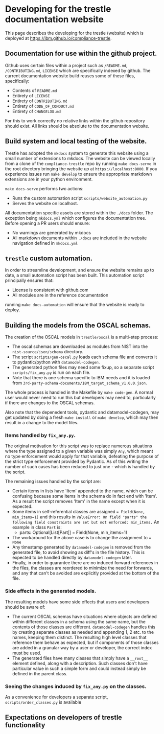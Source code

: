 # Developing for the trestle documentation website

This page describes the developing for the trestle (website) which is deployed at https://ibm.github.io/compliance-trestle.

## Documentation for use within the github project.

Github uses certain files within a project such as `/README.md`, `/CONTRIBUTING.md`, `LICENSE` which are specifically
indexed by github.
The current documentation website build reuses some of these files, specifically:

- Contents of `README.md`
- Entirety of `LICENSE`
- Entirety of `CONTRIBUTING.md`
- Entirety of `CODE_OF_CONDUCT.md`
- Entirety of `CHANGELOG.md`

For this to work correctly no relative links within the github repository should exist. All links should be absolute to
the documentation website.

## Build system and local testing of the website.

Trestle has adopted the `mkdocs` system to generate this website using a small number of extensions to mkdocs. The
website can be viewed locally from a clone of the `compliance-trestle` repo by running `make docs-serve` in the root
directory bringing the website up at `https://localhost:8000`. If you experience issues run `make develop` to ensure the
appropriate markdown extensions are in your python environment.

`make docs-serve` performs two actions:

- Runs the custom automation script `scripts/website_automation.py`
- Serves the website on localhost.

All documentation specific assets are stored within the `./docs` folder. The exception being `mkdocs.yml` which configures the
documentation tree. Before opening a PR users should ensure:

- No warnings are generated by mkdocs
- All markdown documents within `./docs` are included in the website navigation defined in `mkdocs.yml`

## `trestle` custom automation.

In order to streamline development, and ensure the website remains up to date, a small automation script has been built.
This automation script principally ensures that:

- License is consistent with github.com
- All modules are in the reference documentation

running `make docs-automation` will ensure that the website is ready to deploy.

## Building the models from the OSCAL schemas.

The creation of the OSCAL models in ```trestle/oscal``` is a multi-step process:
- The oscal schemas are downloaded as modules from NIST into the ```nist-source/json/schema``` directory.
- The script ```scripts/gen-oscal.py``` loads each schema file and converts it to pydantic/python with ```datamodel-codegen```.
- The generated python files may need some fixup, so a separate script ```scripts/fix_any.py``` is run on each file.
- Note that there is one schema specific to IBM needs and it is loaded from ```3rd-party-schema-documents/IBM_target_schema_v1.0.0.json```.

The whole process is handled in the Makefile by ```make code-gen```.  A normal user would never need to run this but developers may need to, particularly if there are changes to the OSCAL schemas.

Also note that the depenedent tools, pydantic and datamodel-codegen, may get updated by doing a fresh ```make install``` or ```make develop```, which may then result in a change to the model files.

### Items handled by ```fix_any.py```.
The original motivation for this script was to replace numerous situations where the type assigned to a given variable was simply ```Any```, which meant no type enforcement would apply for that variable, defeating the purpose of the strict type enforcement provided by Pydantic.  As of this writing the number of such cases has been reduced to just one - which is handled by the script.

The remaining issues handled by the script are:
- Certain items in lists have 'Item' appended to the name, which can be confusing because some items in the schema do in fact end with 'Item'.  As a result the script removes 'Item' in the name except when it is expected.
- Some items in self-referential classes are assigned ```= Field(None, min_items=1)``` and this results in ```ValueError: On field "parts" the following field constraints are set but not enforced: min_items.```  An example in class ```Part``` is:
    - parts: Optional[List[Part]] = Field(None, min_items=1)
- The workaround for the above case is to change the assignment to ```= None```
- Any timestamp generated by ```datamodel-codegen``` is removed from the generated file, to avoid showing as diff's in the file history.  This is expected to be handled directly by ```datamodel-codegen``` later.
- Finally, in order to guarantee there are no induced forward references in the files, the classes are reordered to minimize the need for forwards, and any that can't be avoided are explicitly provided at the bottom of the file.

### Side effects in the generated models.
The resulting models have some side effects that users and developers should be aware of:
- The current OSCAL schemas have situations where objects are defined within different classes in a schema using the same name, but the contents of those classes are different.  ```datamodel-codegen``` handles this by creating separate classes as needed and appending 1, 2 etc. to the names, keeping them distinct.  The resulting high level classes that reference them behave as expected, but if components of those classes are added in a granular way by a user or developer, the correct index must be used.
- The generated files have many classes that simply have a ```__root__``` element defined, along with a description.  Such classes don't have particular value in such a simple form and could instead simply be defined in the parent class.

### Seeing the changes induced by ```fix_any.py``` on the classes.
As a convenience for developers a separate script, ```scripts/order_classes.py``` is available 


## Expectations on developers of trestle functionality
